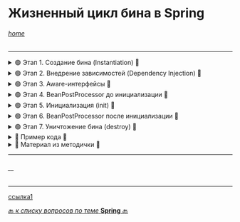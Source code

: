 # Жизненный цикл бина в Spring 

###### [_home_](https://habr.com/ru/articles/893614/)

---



<details>
        <summary>🟢 Этап 1. Создание бина (Instantiation) 🔽</summary>

---
Spring создает объект бина с помощью конструктора, но пока не внедряет в него зависимости.

📌 **Пример из жизни**: Вы купили кофеварку, но еще не подключили ее к сети и не залили воду.

---
</details>



<details>
        <summary>🟢 Этап 2. Внедрение зависимостей (Dependency Injection) 🔽</summary>

---
Spring автоматически добавляет в бин все его зависимости.

📌 **Аналогия**: Вы подключили кофеварку к сети и залили воду.

**Способы внедрения зависимостей:**

* **Через конструктор** – рекомендуется для обязательных зависимостей, 
в комбинации с модификатором final обеспечивает неизменяемость объекта.  


* **Через поле - `@Autowired`** можно ставить на поле, и Spring внедрит зависимость. 
Однако этот способ не рекомендуется, так как он усложняет тестирование и делает зависимость менее явной.  


* **Через сеттеры** – используется, если зависимость может изменяться после создания бина.  


* **Через аннотации `@Value`, `@Qualifier` и др.** – применяется для внедрения простых значений 
и указания конкретного бина при наличии нескольких кандидатов.  

---
</details>



<details>
        <summary>🟢 Этап 3. Aware-интерфейсы 🔽</summary>

---
Если бин реализует BeanNameAware, BeanFactoryAware, ApplicationContextAware, Spring передает ему информацию о контексте.

📌 **Пример из жизни**: Кофеварка проверяет напряжение в сети перед включением.

* BeanNameAware — получает **имя бина**


* BeanFactoryAware — доступ к **BeanFactory**


* ApplicationContextAware — доступ ко **всему контексту Spring**

> ⚠️ Используйте их с осторожностью, так как это привязывает код к _Spring API_ и усложняет тестирование.

---
</details>



<details>
        <summary>🟢 Этап 4. BeanPostProcessor до инициализации 🔽</summary>

---
Spring вызывает `postProcessBeforeInitialization` у всех `BeanPostProcessor`.

**Примеры использования**:

* **Валидация бинов** – проверка корректности данных перед их использованием.


* **Изменение свойств** – настройка конфигурации бина в зависимости от профиля приложения (@Profile).


* **Логирование** – запись информации о бине перед его инициализацией.

---
</details>



<details>
        <summary>🟢 Этап 5. Инициализация (init) 🔽</summary>

---
Spring выполняет методы:

* `@PostConstruct`


* `InitializingBean#afterPropertiesSet()`


* Метод, указанный в `@Bean(initMethod = "init")`

📌 **Пример**: Кофеварка прогревает воду перед приготовлением кофе.

> Здесь можно проверять настройки бина и подключаться к ресурсам _(например, БД)_.

---
</details>



<details>
        <summary>🟢 Этап 6. BeanPostProcessor после инициализации 🔽</summary>

---
Spring вызывает postProcessAfterInitialization у BeanPostProcessor.

**Где применяется:**

* **Проксирование бинов** – создание AOP-прокси для аннотаций @Transactional, @Async и подобных.


* **Кэширование** – автоматическое добавление механизма кэширования для методов.


* **Изменение бинов** – динамическое добавление новых методов или обертывание логикой безопасности.

⚠️ При использовании проксирования бин может подменяться Spring-оберткой (**важно при `instanceof`**).

---
</details>



<details>
        <summary>🟢 Этап 7. Уничтожение бина (destroy) 🔽</summary>

---
Spring вызывает:

* `@PreDestroy`  


* `DisposableBean#destroy()`  


* Метод, указанный в `@Bean(destroyMethod = "cleanup")`  

📌 **Пример**: Вы выключаете кофеварку, сливаете воду, чистите фильтр и убираете ее.  

⚠️ Для prototype-бинов этот этап не вызывается — их уничтожение нужно обрабатывать вручную.  

---
</details>



<details>
        <summary>📌 Пример кода 🔽</summary>

---
#### 📌 Код

```java
// Главный бин с логами всех этапов
@Component
class MyBean implements BeanNameAware, ApplicationContextAware, InitializingBean, DisposableBean {
    
    private String beanName;
    private ApplicationContext context;

    public MyBean() {
        System.out.println("1. Конструктор MyBean вызван (Instantiation)");
    }

    @Autowired
    public void setDependency(MyDependency dependency) {
        System.out.println("2. Зависимость MyDependency внедрена (DI)");
    }

    @Override
    public void setBeanName(String name) {
        this.beanName = name;
        System.out.println("3. BeanNameAware: Имя бина - " + name);
    }

    @Override
    public void setApplicationContext(ApplicationContext applicationContext) throws BeansException {
        this.context = applicationContext;
        System.out.println("3. ApplicationContextAware: Контекст передан");
    }

    @PostConstruct
    public void postConstruct() {
        System.out.println("5. @PostConstruct: Бин проинициализирован");
    }

    @Override
    public void afterPropertiesSet() {
        System.out.println("5. InitializingBean: Бин завершил инициализацию");
    }

    @PreDestroy
    public void preDestroy() {
        System.out.println("7. @PreDestroy: Перед уничтожением бина");
    }

    @Override
    public void destroy() {
        System.out.println("7. DisposableBean: Бин уничтожен");
    }
}

// Дополнительный бин для DI
@Component
class MyDependency {
    public MyDependency() {
        System.out.println("1. Конструктор MyDependency вызван (Instantiation)");
    }
}

// BeanPostProcessor для логирования этапов postProcessBeforeInitialization и postProcessAfterInitialization
@Component
class MyBeanPostProcessor implements BeanPostProcessor {
    
    @Override
    public Object postProcessBeforeInitialization(Object bean, String beanName) {
        if (bean instanceof MyBean) {
            System.out.println("4. BeanPostProcessor: Before Init - " + beanName);
        }
        return bean;
    }

    @Override
    public Object postProcessAfterInitialization(Object bean, String beanName) {
        if (bean instanceof MyBean) {
            System.out.println("6. BeanPostProcessor: After Init - " + beanName);
        }
        return bean;
    }
}

@SpringBootApplication
public class DemoApplication {
    public static void main(String[] args) {
        SpringApplication.run(DemoApplication.class, args);
    }

}
``` 

### 📌 Вывод в консоль

```textmate
1. Конструктор MyDependency вызван (Instantiation)
1. Конструктор MyBean вызван (Instantiation)
2. Зависимость MyDependency внедрена (DI)
3. BeanNameAware: Имя бина - myBean
3. ApplicationContextAware: Контекст передан
4. BeanPostProcessor: Before Init - myBean
5. @PostConstruct: Бин проинициализирован
5. InitializingBean: Бин завершил инициализацию
6. BeanPostProcessor: After Init - myBean
>>> Контекст запущен

>>> Закрытие контекста
7. @PreDestroy: Перед уничтожением бина
7. DisposableBean: Бин уничтожен
```


---
</details>







<details>
        <summary>📝 Материал из методички 🔽</summary>


</details>

---
###### __

---

[ссылка1](https://habr.com/ru/articles/893614/)

[🔙 _к списку вопросов по теме_ **Spring** 🔙](/ITM/ITM06_Spring/Spring.md)

